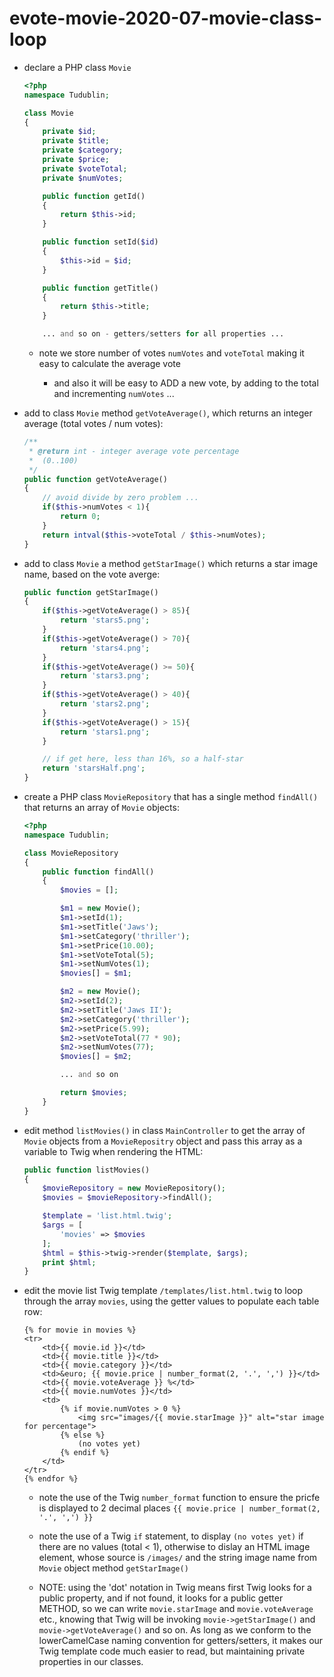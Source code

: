 # evote-movie-2020-07-movie-class-loop

- declare a PHP class `Movie` 

    ```php
    <?php
    namespace Tudublin;
    
    class Movie
    {
        private $id;
        private $title;
        private $category;
        private $price;
        private $voteTotal;
        private $numVotes;
    
        public function getId()
        {
            return $this->id;
        }
    
        public function setId($id)
        {
            $this->id = $id;
        }
    
        public function getTitle()
        {
            return $this->title;
        }
    
        ... and so on - getters/setters for all properties ...
    ```
  
    - note we store number of votes `numVotes` and `voteTotal` making it easy to calculate the average vote
    
        - and also it will be easy to ADD a new vote, by adding to the total and incrementing `numVotes` ...

- add to class `Movie` method `getVoteAverage()`, which returns an integer average (total votes / num votes):

    ```php
    /**
     * @return int - integer average vote percentage
     *  (0..100)
     */
    public function getVoteAverage()
    {
        // avoid divide by zero problem ...
        if($this->numVotes < 1){
            return 0;
        }
        return intval($this->voteTotal / $this->numVotes);
    }
    ```

- add to class `Movie` a method `getStarImage()` which returns a star image name, based on the vote averge:

    ```php
    public function getStarImage()
    {
        if($this->getVoteAverage() > 85){
            return 'stars5.png';
        }
        if($this->getVoteAverage() > 70){
            return 'stars4.png';
        }
        if($this->getVoteAverage() >= 50){
            return 'stars3.png';
        }
        if($this->getVoteAverage() > 40){
            return 'stars2.png';
        }
        if($this->getVoteAverage() > 15){
            return 'stars1.png';
        }
    
        // if get here, less than 16%, so a half-star
        return 'starsHalf.png';
    }
    ```

- create a PHP class `MovieRepository` that has a single method `findAll()` that returns an array of `Movie` objects:

    ```php
    <?php
    namespace Tudublin;
    
    class MovieRepository
    {
        public function findAll()
        {
            $movies = [];
    
            $m1 = new Movie();
            $m1->setId(1);
            $m1->setTitle('Jaws');
            $m1->setCategory('thriller');
            $m1->setPrice(10.00);
            $m1->setVoteTotal(5);
            $m1->setNumVotes(1);
            $movies[] = $m1;
    
            $m2 = new Movie();
            $m2->setId(2);
            $m2->setTitle('Jaws II');
            $m2->setCategory('thriller');
            $m2->setPrice(5.99);
            $m2->setVoteTotal(77 * 90);
            $m2->setNumVotes(77);
            $movies[] = $m2;
    
            ... and so on 
    
            return $movies;
        }
    }
    ```

- edit method `listMovies()` in class `MainController` to get the array of `Movie` objects from a `MovieRepositry` object and pass this array as a variable to Twig when rendering the HTML:

    ```php
    public function listMovies()
    {
        $movieRepository = new MovieRepository();
        $movies = $movieRepository->findAll();
    
        $template = 'list.html.twig';
        $args = [
            'movies' => $movies
        ];
        $html = $this->twig->render($template, $args);
        print $html;
    }
    ```

- edit the movie list Twig template `/templates/list.html.twig` to loop through the array `movies`, using the getter values to populate each table row:

    ```twig
    {% for movie in movies %}
    <tr>
        <td>{{ movie.id }}</td>
        <td>{{ movie.title }}</td>
        <td>{{ movie.category }}</td>
        <td>&euro; {{ movie.price | number_format(2, '.', ',') }}</td>
        <td>{{ movie.voteAverage }} %</td>
        <td>{{ movie.numVotes }}</td>
        <td>
            {% if movie.numVotes > 0 %}
                <img src="images/{{ movie.starImage }}" alt="star image for percentage">
            {% else %}
                (no votes yet)
            {% endif %}
        </td>
    </tr>
    {% endfor %}
    ```
  
    - note the use of the Twig `number_format` function to ensure the pricfe is displayed to 2 decimal places `{{ movie.price | number_format(2, '.', ',') }}`
    
    - note the use of a Twig `if` statement, to display `(no votes yet)` if there are no values (total < 1), otherwise to dislay an HTML image element, whose source is `/images/` and the string image name from `Movie` object method `getStarImage()`
    
    - NOTE: using the 'dot' notation in Twig means first Twig looks for a public property, and if not found, it looks for a public getter METHOD, so we can write `movie.starImage` and `movie.voteAverage` etc., knowing that Twig will be invoking `movie->getStarImage()` and `movie->getVoteAverage()` and so on. As long as we conform to the lowerCamelCase naming convention for getters/setters, it makes our Twig template code much easier to read, but maintaining private properties in our classes.
